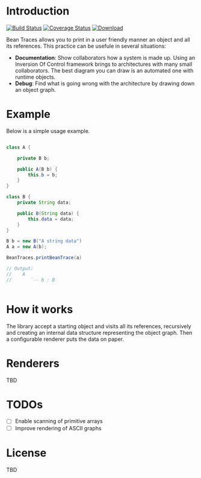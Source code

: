 # Introduction

[![Build Status](https://travis-ci.org/zeeke/bean-trace.svg?branch=master)](https://travis-ci.org/zeeke/bean-trace)
[![Coverage Status](https://coveralls.io/repos/zeeke/bean-trace/badge.svg?branch=master)](https://coveralls.io/r/zeeke/bean-trace?branch=master)
[![Download](https://api.bintray.com/packages/zeeke/maven/bean-trace/images/download.svg) ](https://bintray.com/zeeke/maven/bean-trace/_latestVersion)

Bean Traces allows you to print in a user friendly manner an object and all its references.
This practice can be usefule in several situations:
 - **Documentation**: Show collaborators how a system is made up. Using an Inversion Of Control framework
     brings to architectures with many small collaborators. The best diagram you can draw is an automated one
     with runtime objects.
 - **Debug**: Find what is going wrong with the architecture by drawing down an object graph.

# Example

Below is a simple usage example.

```java

class A {

    private B b;

    public A(B b) {
        this.b = b;
    }
}

class B {
    private String data;

    public B(String data) {
        this.data = data;
    }
}

B b = new B("A string data")
A a = new A(b);

BeanTraces.printBeanTrace(a)

// Output:
//    A
//       `-- b : B



```

# How it works

The library accept a starting object and visits all its references, recursively and creating an
internal data structure representing the object graph. Then a configurable renderer puts the data
 on paper.

# Renderers
TBD

# TODOs

- [ ] Enable scanning of primitive arrays
- [ ] Improve rendering of ASCII graphs

# License
TBD
